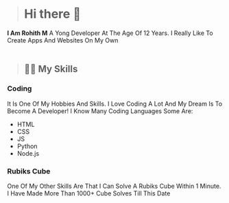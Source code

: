 > # **Hi there** 👋

**I Am Rohith M** A Yong Developer At The Age Of 12 Years. I Really Like To Create Apps And Websites On My Own <br> <br>

> ## 🧑‍💻 My Skills
### Coding <br>
It Is One Of My Hobbies And Skills. I Love Coding A Lot And My Dream Is To Become A Developer! I Know Many Coding Languages Some Are:
- HTML
- CSS
- JS
- Python
- Node.js

### Rubiks Cube <br>
One Of My Other Skills Are That I Can Solve A Rubiks Cube Within 1 Minute. I Have Made More Than 1000+ Cube Solves Till This Date
